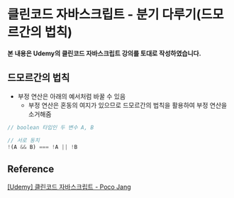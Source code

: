 # 클린코드 자바스크립트 - 분기 다루기(드모르간의 법칙)



**본 내용은 Udemy의 클린코드 자바스크립트 강의를 토대로 작성하였습니다.**



## 드모르간의 법칙

* 부정 연산은 아래의 예서처럼 바꿀 수 있음
  * 부정 연산은 혼동의 여지가 있으므로 드모르간의 법칙을 활용하여 부정 연산을 소거해줌

```JavaScript
// boolean 타입인 두 변수 A, B

// 서로 동치
!(A && B) === !A || !B
```





## Reference

[[Udemy] 클린코드 자바스크립트 - Poco Jang](https://www.udemy.com/course/clean-code-js/)

